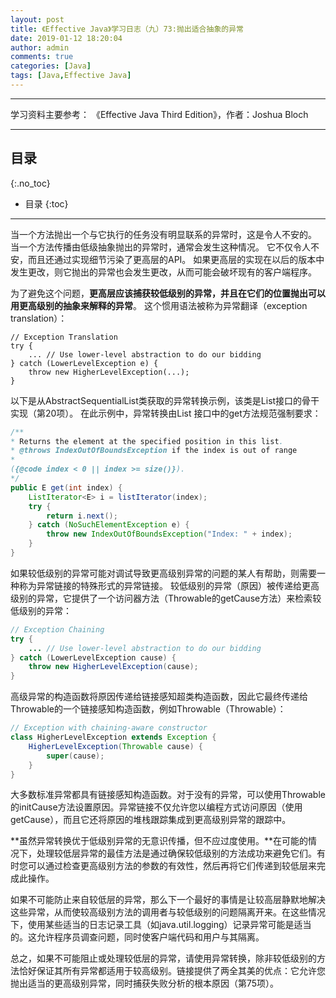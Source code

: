 ```yaml
---
layout: post
title: 《Effective Java》学习日志（九）73:抛出适合抽象的异常
date: 2019-01-12 18:20:04
author: admin
comments: true
categories: [Java]
tags: [Java,Effective Java]
---
```




<!-- more -->

------

学习资料主要参考： 《Effective Java Third Edition》，作者：Joshua Bloch

------

## 目录
{:.no_toc}

* 目录
{:toc}

------

当一个方法抛出一个与它执行的任务没有明显联系的异常时，这是令人不安的。 当一个方法传播由低级抽象抛出的异常时，通常会发生这种情况。 它不仅令人不安，而且还通过实现细节污染了更高层的API。 如果更高层的实现在以后的版本中发生更改，则它抛出的异常也会发生更改，从而可能会破坏现有的客户端程序。

为了避免这个问题，**更高层应该捕获较低级别的异常，并且在它们的位置抛出可以用更高级别的抽象来解释的异常**。 这个惯用语法被称为异常翻译（exception translation）：

```
// Exception Translation
try {
	... // Use lower-level abstraction to do our bidding
} catch (LowerLevelException e) {
	throw new HigherLevelException(...);
}
```

以下是从AbstractSequentialList类获取的异常转换示例，该类是List接口的骨干实现（第20项）。 在此示例中，异常转换由List <E>接口中的get方法规范强制要求：

```java
/**
* Returns the element at the specified position in this list.
* @throws IndexOutOfBoundsException if the index is out of range
*
({@code index < 0 || index >= size()}).
*/
public E get(int index) {
    ListIterator<E> i = listIterator(index);
    try {
    	return i.next();
    } catch (NoSuchElementException e) {
    	throw new IndexOutOfBoundsException("Index: " + index);
    }
}
```

如果较低级别的异常可能对调试导致更高级别异常的问题的某人有帮助，则需要一种称为异常链接的特殊形式的异常链接。 较低级别的异常（原因）被传递给更高级别的异常，它提供了一个访问器方法（Throwable的getCause方法）来检索较低级别的异常：

```java
// Exception Chaining
try {
	... // Use lower-level abstraction to do our bidding
} catch (LowerLevelException cause) {
	throw new HigherLevelException(cause);
}
```

高级异常的构造函数将原因传递给链接感知超类构造函数，因此它最终传递给Throwable的一个链接感知构造函数，例如Throwable（Throwable）：

```java
// Exception with chaining-aware constructor
class HigherLevelException extends Exception {
    HigherLevelException(Throwable cause) {
    	super(cause);
    }
}
```

大多数标准异常都具有链接感知构造函数。对于没有的异常，可以使用Throwable的initCause方法设置原因。异常链接不仅允许您以编程方式访问原因（使用getCause），而且它还将原因的堆栈跟踪集成到更高级别异常的跟踪中。

**虽然异常转换优于低级别异常的无意识传播，但不应过度使用。**在可能的情况下，处理较低层异常的最佳方法是通过确保较低级别的方法成功来避免它们。有时您可以通过检查更高级别方法的参数的有效性，然后再将它们传递到较低层来完成此操作。

如果不可能防止来自较低层的异常，那么下一个最好的事情是让较高层静默地解决这些异常，从而使较高级别方法的调用者与较低级别的问题隔离开来。在这些情况下，使用某些适当的日志记录工具（如java.util.logging）记录异常可能是适当的。这允许程序员调查问题，同时使客户端代码和用户与其隔离。

总之，如果不可能阻止或处理较低层的异常，请使用异常转换，除非较低级别的方法恰好保证其所有异常都适用于较高级别。链接提供了两全其美的优点：它允许您抛出适当的更高级别异常，同时捕获失败分析的根本原因（第75项）。

